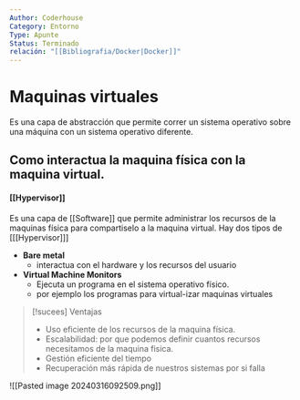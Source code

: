 ```yaml
---
Author: Coderhouse
Category: Entorno
Type: Apunte
Status: Terminado
relación: "[[Bibliografia/Docker|Docker]]"
---
```

# Maquinas virtuales

Es una capa de abstracción que permite correr un sistema operativo sobre una máquina con un sistema operativo diferente.

## Como interactua la maquina física con la maquina virtual.

#### **[[Hypervisor]]**
Es una capa de [[Software]] que permite administrar los recursos de la maquinas física para compartiselo a la maquina virtual.
Hay dos tipos de [[[Hypervisor]]]
- **Bare metal**
	- interactua con el hardware y los recursos del usuario 
- **Virtual Machine Monitors**
	- Ejecuta un programa en el sistema operativo físico.
	- por ejemplo los programas para virtual-izar maquinas virtuales

>[!sucees] Ventajas
>- Uso eficiente de los recursos de la maquina física.
>- Escalabilidad: por que podemos definir cuantos recursos necesitamos de la maquina fisica. 
>- Gestión eficiente del tiempo 
>- Recuperación más rápida de nuestros sistemas por si falla

![[Pasted image 20240316092509.png]]














